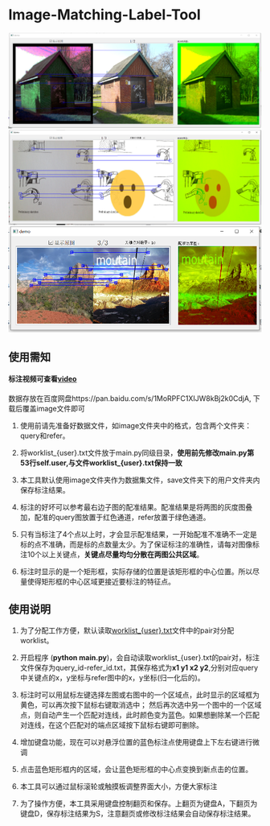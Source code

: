 # Image-Matching-Label-Tool

![show](static/show.png)
![show1](static/show1.png)
![show2](static/show2.png)
## 使用需知

#### 标注视频可查看[video](static/show.mp4)

数据存放在百度网盘https://pan.baidu.com/s/1MoRPFC1XIJW8kBj2k0CdjA, 下载后覆盖image文件即可

1. 使用前请先准备好数据文件，如image文件夹中的格式，包含两个文件夹：query和refer。

2. 将worklist_{user}.txt文件放于main.py同级目录，**使用前先修改main.py第53行self.user,与文件worklist_{user}.txt保持一致**

3. 本工具默认使用image文件夹作为数据集文件，save文件夹下的用户文件夹内保存标注结果。

4. 标注的好坏可以参考最右边子图的配准结果。配准结果是将两图的灰度图叠加，配准的query图放置于红色通道，refer放置于绿色通道。

5. 只有当标注了4个点以上时，才会显示配准结果，一开始配准不准确不一定是标的点不准确，而是标的点数量太少。为了保证标注的准确性，请每对图像标注10个以上关键点，**关键点尽量均匀分散在两图公共区域**。

5. 标注时显示的是一个矩形框，实际存储的位置是该矩形框的中心位置。所以尽量使得矩形框的中心区域更接近要标注的特征点。

## 使用说明

1. 为了分配工作方便，默认读取[worklist_{user}.txt](https://github.com/QzAnsel/Retinal-Label-Tool/blob/master/worklist_all.txt)文件中的pair对分配worklist。

2. 开启程序 (**python main.py**)，会自动读取worklist_{user}.txt的pair对，标注文件保存为query_id-refer_id.txt，其保存格式为**x1 y1 x2 y2**,分别对应query中关键点的x，y坐标与refer图中的x，y坐标(归一化后的)。

3. 标注时可以用鼠标左键选择左图或右图中的一个区域点，此时显示的区域框为黄色，可以再次按下鼠标右键取消选中；
然后再次选中另一个图中的一个区域点，则自动产生一个匹配对连线，此时颜色变为蓝色。如果想删除某一个匹配对连线，在这个匹配对的端点区域按下鼠标右键即可删除。

4. 增加键盘功能，现在可以对悬浮位置的蓝色标注点使用键盘上下左右键进行微调

5. 点击蓝色矩形框内的区域，会让蓝色矩形框的中心点变换到新点击的位置。

6. 本工具可以通过鼠标滚轮或触摸板调整界面大小，方便大家标注

7. 为了操作方便，本工具采用键盘控制翻页和保存。上翻页为键盘A，下翻页为键盘D，保存标注结果为S，注意翻页或修改标注结果会自动保存标注结果。

